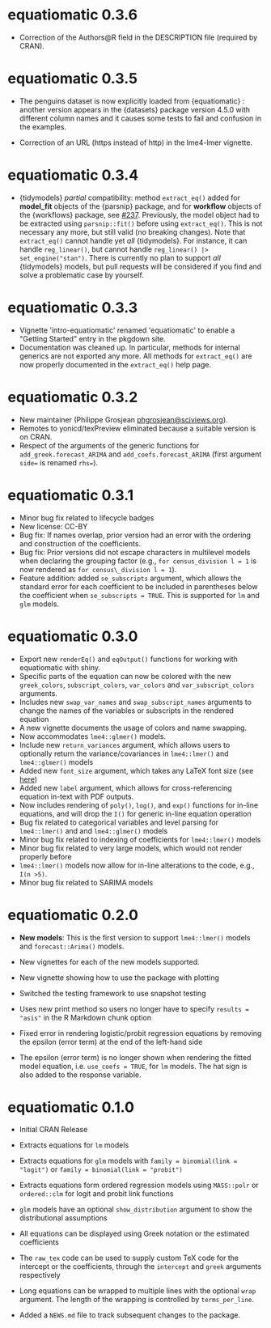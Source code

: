 # equatiomatic 0.3.6
* Correction of the Authors@R field in the DESCRIPTION file (required by CRAN).

# equatiomatic 0.3.5
* The penguins dataset is now explicitly loaded from {equatiomatic} : another
    version appears in the {datasets} package version 4.5.0 with different
    column names and it causes some tests to fail and confusion in the examples.
    
* Correction of an URL (https instead of http) in the lme4-lmer vignette.

# equatiomatic 0.3.4
* {tidymodels} *partial* compatibility: method `extract_eq()` added for
    **model_fit** objects of the {parsnip} package, and for **workflow** objects
    of  the {workflows} package, see
    [#237](https://github.com/datalorax/equatiomatic/pull/237). Previously,
    the model object had to be extracted using `parsnip::fit()` before using
    `extract_eq()`. This is not necessary any more, but still valid (no breaking
    changes). Note that `extract_eq()` cannot handle yet *all* {tidymodels}. For
    instance, it can handle `reg_linear()`, but cannot handle
    `reg_linear() |> set_engine("stan")`. There is currently no plan to support
    *all* {tidymodels} models, but pull requests will be considered if you find
    and solve a problematic case by yourself.

# equatiomatic 0.3.3
* Vignette 'intro-equatiomatic' renamed 'equatiomatic' to enable a "Getting
    Started" entry in the pkgdown site.
* Documentation was cleaned up. In particular, methods for internal generics are
    not exported any more. All methods for `extract_eq()` are now properly
    documented in the `extract_eq()` help page.

# equatiomatic 0.3.2
* New maintainer (Philippe Grosjean phgrosjean@sciviews.org).
* Remotes to yonicd/texPreview eliminated because a suitable version is on CRAN.
* Respect of the arguments of the generic functions for
    `add_greek.forecast_ARIMA` and `add_coefs.forecast_ARIMA` (first argument
    `side=` is renamed `rhs=`).

# equatiomatic 0.3.1
* Minor bug fix related to lifecycle badges
* New license: CC-BY
* Bug fix: If names overlap, prior version had an error with the ordering and
    construction of the coefficients.
* Bug fix: Prior versions did not escape characters in multilevel models when
  declaring the grouping factor (e.g., `for census_division l = 1` is now 
  rendered as `for census\_division l = 1`).
* Feature addition: added `se_subscripts` argument, which allows the standard error for each coefficient to be included in parentheses below the coefficient when `se_subscripts = TRUE`. This is supported for `lm` and `glm` models.

# equatiomatic 0.3.0
* Export new `renderEq()` and `eqOutput()` functions for working with equatiomatic with shiny.
* Specific parts of the equation can now be colored with the new `greek_colors`, `subscript_colors`, `var_colors` and `var_subscript_colors` arguments.
* Includes new `swap_var_names` and `swap_subscript_names` arguments to change
 the names of the variables or subscripts in the rendered equation
* A new vignette documents the usage of colors and name swapping.
* Now accommodates `lme4::glmer()` models.
* Include new `return_variances` argument, which allows users to optionally return the variance/covariances in `lme4::lmer()` and `lme4::glmer()` models
* Added new `font_size` argument, which takes any LaTeX font size (see [here](https://www.overleaf.com/learn/latex/Font_sizes,_families,_and_styles#Font_styles))
* Added new `label` argument, which allows for cross-referencing equation in-text
with PDF outputs.
* Now includes rendering of `poly()`, `log()`, and `exp()` functions for in-line equations, and will drop the `I()` for generic in-line equation operation
* Bug fix related to categorical variables and level parsing for `lme4::lmer()` and and `lme4::glmer()` models
* Minor bug fix related to indexing of coefficients for `lme4::lmer()` models
* Minor bug fix related to very large models, which would not render properly before
* `lme4::lmer()` models now allow for in-line alterations to the code, e.g., `I(n >5)`.
* Minor bug fix related to SARIMA models

# equatiomatic 0.2.0

* **New models**: This is the first version to support `lme4::lmer()` models and
  `forecast::Arima()` models.

* New vignettes for each of the new models supported.

* New vignette showing how to use the package with plotting

* Switched the testing framework to use snapshot testing

* Uses new print method so users no longer have to specify `results = "asis"` in
  the R Markdown chunk option

* Fixed error in rendering logistic/probit regression equations by removing the
  epsilon (error term) at the end of the left-hand side

* The epsilon (error term) is no longer shown when rendering the fitted model
  equation, i.e. `use_coefs = TRUE`, for `lm` models. The hat sign is also added
  to the response variable.

# equatiomatic 0.1.0

* Initial CRAN Release

* Extracts equations for `lm` models

* Extracts equations for `glm` models with `family = binomial(link = "logit")`
  or `family = binomial(link = "probit")`

* Extracts equations form ordered regression models using `MASS::polr` or
  `ordered::clm` for logit and probit link functions

* `glm` models have an optional `show_distribution` argument to show the
  distributional assumptions

* All equations can be displayed using Greek notation or the estimated
  coefficients

* The `raw_tex` code can be used to supply custom TeX code for the intercept or
  the coefficients, through the `intercept` and `greek` arguments respectively

* Long equations can be wrapped to multiple lines with the optional `wrap`
  argument. The length of the wrapping is controlled by `terms_per_line`.

* Added a `NEWS.md` file to track subsequent changes to the package.

